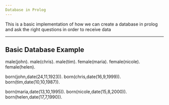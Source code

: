 ```yaml
---
Database in Prolog
---
```


This is a basic implementation of how we can create a database in prolog and ask the right questions in order to receive data

---
Basic Database Example
---


male(john).
male(chris).
male(tim).
female(maria).
female(nicole).
female(helen).

born(john,date(24,11,1923)).
born(chris,date(16,9,1999)).
born(tim,date(10,10,1987)). 

born(maria,date(13,10,1995)).
born(nicole,date(15,8,2000)).
born(helen,date(17,7,1990)).
